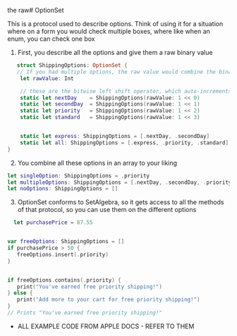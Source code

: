 the raw# OptionSet

This is a protocol used to describe options. Think of using it for a situation where on a form you would check multiple boxes, where like when an enum, you can check one box

1. First, you describe all the options and give them a raw binary value
```swift
   struct ShippingOptions: OptionSet {
   // If you had multiple options, the raw value would combine the binary values of all options
    let rawValue: Int

    // these are the bitwise left shift operator, which auto-increments the binary value by powers of 2
    static let nextDay    = ShippingOptions(rawValue: 1 << 0)
    static let secondDay  = ShippingOptions(rawValue: 1 << 1)
    static let priority   = ShippingOptions(rawValue: 1 << 2)
    static let standard   = ShippingOptions(rawValue: 1 << 3)


    static let express: ShippingOptions = [.nextDay, .secondDay]
    static let all: ShippingOptions = [.express, .priority, .standard]
}
```
2. You combine all these options in an array to your liking
```swift
let singleOption: ShippingOptions = .priority
let multipleOptions: ShippingOptions = [.nextDay, .secondDay, .priority]
let noOptions: ShippingOptions = []

```
3. OptionSet conforms to SetAlgebra, so it gets access to all the methods of that protocol, so you can use them on the different options
 ```swift
   let purchasePrice = 87.55


var freeOptions: ShippingOptions = []
if purchasePrice > 50 {
    freeOptions.insert(.priority)
}


if freeOptions.contains(.priority) {
    print("You've earned free priority shipping!")
} else {
    print("Add more to your cart for free priority shipping!")
}
// Prints "You've earned free priority shipping!"
```
- ALL EXAMPLE CODE FROM APPLE DOCS - REFER TO THEM
